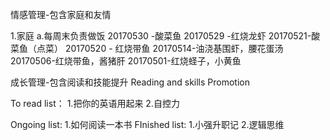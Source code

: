情感管理-包含家庭和友情

1.家庭
a.每周末负责做饭
    20170530 -酸菜鱼
    20170529 -红烧龙虾
    20170521-酸菜鱼（点菜）
    20170520 - 红烧带鱼
    20170514-油浇基围虾，腰花蛋汤
    20170506-红烧带鱼，酱猪肝
    20170501-红烧蛏子，小黄鱼
    






成长管理-包含阅读和技能提升
Reading and skills Promotion

To read list：
1.把你的英语用起来
2.自控力

Ongoing list:
1.如何阅读一本书
FInished list:
1.小强升职记
2.逻辑思维
